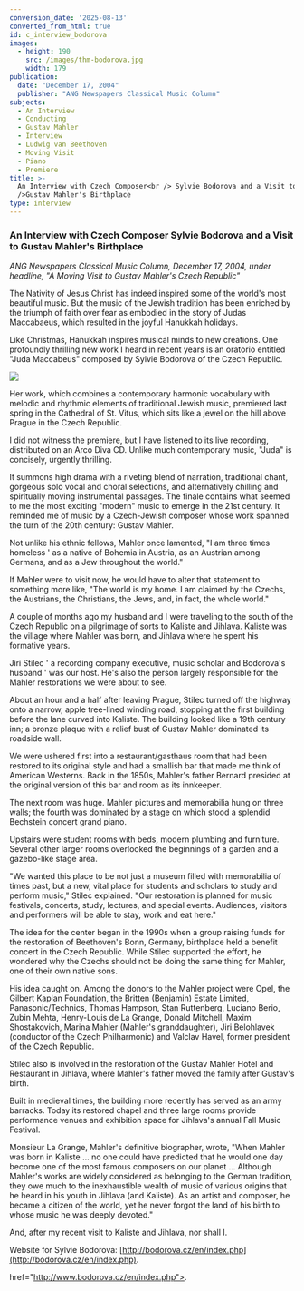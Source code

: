 ```yaml
---
conversion_date: '2025-08-13'
converted_from_html: true
id: c_interview_bodorova
images:
  - height: 190
    src: /images/thm-bodorova.jpg
    width: 179
publication:
  date: "December 17, 2004"
  publisher: "ANG Newspapers Classical Music Column"
subjects:
  - An Interview
  - Conducting
  - Gustav Mahler
  - Interview
  - Ludwig van Beethoven
  - Moving Visit
  - Piano
  - Premiere
title: >-
  An Interview with Czech Composer<br /> Sylvie Bodorova and a Visit to <br
  />Gustav Mahler's Birthplace
type: interview
---
```


### An Interview with Czech Composer Sylvie Bodorova and a Visit to Gustav Mahler's Birthplace

*ANG Newspapers Classical Music
 Column, December 17, 2004, under headline, "A Moving Visit to Gustav Mahler's Czech Republic"*

The Nativity of Jesus Christ has indeed inspired some of the world's most beautiful music. But the music of the Jewish tradition has been enriched by the triumph of faith over fear as embodied in the story of Judas Maccabaeus, which resulted in the joyful Hanukkah holidays.

Like Christmas, Hanukkah inspires musical minds to new creations. One profoundly thrilling new work I heard in recent years is an oratorio entitled "Juda Maccabeus" composed by Sylvie Bodorova of the Czech Republic.

![](/images/thm-bodorova.jpg)

Her work, which combines a contemporary harmonic vocabulary with melodic and rhythmic elements of traditional Jewish music, premiered last spring in the Cathedral of St. Vitus, which sits like a jewel on the hill above Prague in the Czech Republic.

I did not witness the premiere, but I have listened to its live recording, distributed on an Arco Diva CD. Unlike much contemporary music, "Juda" is concisely, urgently thrilling.

It summons high drama with a riveting blend of narration, traditional chant, gorgeous solo vocal and choral selections, and alternatively chilling and spiritually moving instrumental passages. The finale contains what seemed to me the most exciting "modern" music to emerge in the 21st century. It reminded me of music by a Czech-Jewish composer whose work spanned the turn of the 20th century: Gustav Mahler.

Not unlike his ethnic fellows, Mahler once lamented, "I am three times homeless ' as a native of Bohemia in Austria, as an Austrian among Germans, and as a Jew throughout the world."

If Mahler were to visit now, he would have to alter that statement to something more like, "The world is my home. I am claimed by the Czechs, the Austrians, the Christians, the Jews, and, in fact, the whole world."

A couple of months ago my husband and I were traveling to the south of the Czech Republic on a pilgrimage of sorts to Kaliste and Jihlava. Kaliste was the village where Mahler was born, and Jihlava where he spent his formative years.

Jiri Stilec ' a recording company executive, music scholar and Bodorova's husband ' was our host. He's also the person largely responsible for the Mahler restorations we were about to see.

About an hour and a half after leaving Prague, Stilec turned off the highway onto a narrow, apple tree-lined winding road, stopping at the first building before the lane curved into Kaliste. The building looked like a 19th century inn; a bronze plaque with a relief bust of Gustav Mahler dominated its roadside wall.

We were ushered first into a restaurant/gasthaus room that had been restored to its original style and had a smallish bar that made me think of American Westerns. Back in the 1850s, Mahler's father Bernard presided at the original version of this bar and room as its innkeeper.

The next room was huge. Mahler pictures and memorabilia hung on three walls; the fourth was dominated by a stage on which stood a splendid Bechstein concert grand piano.

Upstairs were student rooms with beds, modern plumbing and furniture. Several other larger rooms overlooked the beginnings of a garden and a gazebo-like stage area.

"We wanted this place to be not just a museum filled with memorabilia of times past, but a new, vital place for students and scholars to study and perform music," Stilec explained. "Our restoration is planned for music festivals, concerts, study, lectures, and special events. Audiences, visitors and performers will be able to stay, work and eat here."

The idea for the center began in the 1990s when a group raising funds for the restoration of Beethoven's Bonn, Germany, birthplace held a benefit concert in the Czech Republic. While Stilec supported the effort, he wondered why the Czechs should not be doing the same thing for Mahler, one of their own native sons.

His idea caught on. Among the donors to the Mahler project were Opel, the Gilbert Kaplan Foundation, the Britten (Benjamin) Estate Limited, Panasonic/Technics, Thomas Hampson, Stan Ruttenberg, Luciano Berio, Zubin Mehta, Henry-Louis de La Grange, Donald Mitchell, Maxim Shostakovich, Marina Mahler (Mahler's granddaughter), Jiri Belohlavek (conductor of the Czech Philharmonic) and Valclav Havel, former president of the Czech Republic.

Stilec also is involved in the restoration of the Gustav Mahler Hotel and Restaurant in Jihlava, where Mahler's father moved the family after Gustav's birth.

Built in medieval times, the building more recently has served as an army barracks. Today its restored chapel and three large rooms provide performance venues and exhibition space for Jihlava's annual Fall Music Festival.

Monsieur La Grange, Mahler's definitive biographer, wrote, "When Mahler was born in Kaliste ... no one could have predicted that he would one day become one of the most famous composers on our planet ... Although Mahler's works are widely considered as belonging to the German tradition, they owe much to the inexhaustible wealth of music of various origins that he heard in his youth in Jihlava (and Kaliste). As an artist and composer, he became a citizen of the world, yet he never forgot the land of his birth to whose music he was deeply devoted."

And, after my recent visit to Kaliste and Jihlava, nor shall I.

Website for Sylvie Bodorova: [http://bodorova.cz/en/index.php](http://bodorova.cz/en/index.php).


href="http://www.bodorova.cz/en/index.php">.
